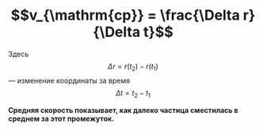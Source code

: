 # $$v_{\mathrm{ср}} = \frac{\Delta r}{\Delta t}$$
Здесь  
 $$Δr=r(t_2)−r(t_1)$$
 — изменение координаты за время  
$$Δt=t_2−t_1$$

**Средняя скорость показывает, как далеко частица сместилась в среднем за этот промежуток.**
